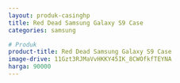```yaml
---
layout: produk-casinghp
title: Red Dead Samsung Galaxy S9 Case
categories: samsung

# Produk
product-title: Red Dead Samsung Galaxy S9 Case
image-drive: 11Gzt3RJMaVvHKKY45IK_8CWOfkfTEYNA
harga: 90000
---
```

